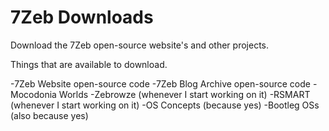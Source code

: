 # 7Zeb Downloads
Download the 7Zeb open-source website's and other projects.


Things that are available to download.

-7Zeb Website open-source code
-7Zeb Blog Archive open-source code
-Mocodonia Worlds
-Zebrowze (whenever I start working on it)
-RSMART (whenever I start working on it)
-OS Concepts (because yes)
-Bootleg OSs (also because yes)
